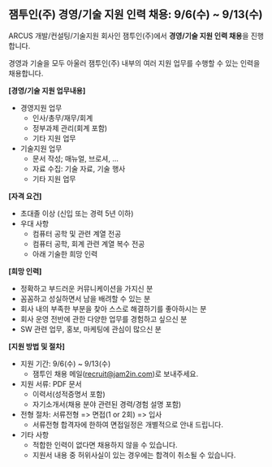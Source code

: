 ## 잼투인(주) 경영/기술 지원 인력 채용: 9/6(수) ~ 9/13(수)

ARCUS 개발/컨설팅/기술지원 회사인 잼투인(주)에서 **경영/기술 지원 인력 채용**을 진행합니다.

경영과 기술을 모두 아울러 잼투인(주) 내부의 여러 지원 업무를 수행할 수 있는 인력을 채용합니다.


**[경영/기술 지원 업무내용]**


- 경영지원 업무
   - 인사/총무/재무/회계
   - 정부과제 관리(회계 포함)
   - 기타 지원 업무
- 기술지원 업무 
  - 문서 작성; 매뉴얼, 브로셔, ...
  - 자료 수집: 기술 자료, 기술 행사
  - 기타 지원 업무


**[자격 요건]**

- 초대졸 이상 (신입 또는 경력 5년 이하)
- 우대 사항 
   - 컴퓨터 공학 및 관련 계열 전공
   - 컴퓨터 공학, 회계 관련 계열 복수 전공
   - 아래 기술한 희망 인력 


**[희망 인력]**

- 정확하고 부드러운 커뮤니케이션을 가지신 분
- 꼼꼼하고 성실하면서 남을 배려할 수 있는 분
- 회사 내의 부족한 부분을 찾아 스스로 해결하기를 좋아하시는 분 
- 회사 운영 전반에 관한 다양한 업무를 경험하고 싶으신 분
- SW 관련 업무, 홍보, 마케팅에 관심이 많으신 분


**[지원 방법 및 절차]**


- 지원 기간: 9/6(수) ~ 9/13(수)
   - 잼투인 채용 메일(<recruit@jam2in.com>)로 보내주세요.
- 지원 서류: PDF 문서
   -  이력서(성적증명서 포함)
   -  자기소개서(채용 분야 관련된 경력/경험 설명 포함)
- 전형 절차: 서류전형 => 면접(1 or 2회) => 입사
   - 서류전형 합격자에 한하여 면접일정은 개별적으로 안내 드립니다.
- 기타 사항
  - 적합한 인력이 없다면 채용하지 않을 수 있습니다.
  - 지원서 내용 중 허위사실이 있는 경우에는 합격이 취소될 수 있습니다.
